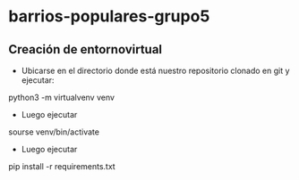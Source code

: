 # barrios-populares-grupo5

## Creación de entornovirtual
* Ubicarse en el directorio donde está nuestro repositorio clonado en git y ejecutar:

python3 -m virtualvenv venv

* Luego ejecutar 

sourse venv/bin/activate

* Luego ejecutar

pip install -r requirements.txt


